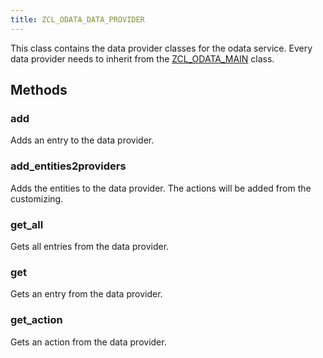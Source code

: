 ```yaml
---
title: ZCL_ODATA_DATA_PROVIDER
---
```


This class contains the data provider classes for the odata service. Every data provider needs to inherit from the [ZCL_ODATA_MAIN](zcl_odata_main) class.

## Methods

### add

Adds an entry to the data provider.

### add_entities2providers

Adds the entities to the data provider. The actions will be added from the customizing.

### get_all

Gets all entries from the data provider.

### get

Gets an entry from the data provider.

### get_action

Gets an action from the data provider.

